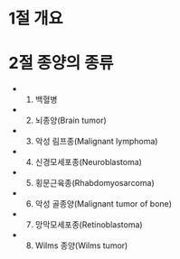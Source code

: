 # 1절 개요
# 2절 종양의 종류
- 1. 백혈병
- 2. 뇌종양(Brain tumor)
- 3. 악성 림프종(Malignant lymphoma)
- 4. 신경모세포종(Neuroblastoma)
- 5. 횡문근육종(Rhabdomyosarcoma)
- 6. 악성 골종양(Malignant tumor of bone)
- 7. 망막모세포종(Retinoblastoma)
- 8. Wilms 종양(Wilms tumor)
